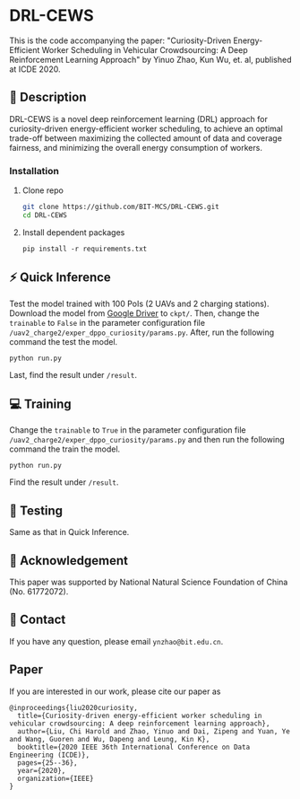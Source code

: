# DRL-CEWS
This is the code accompanying the paper: "Curiosity-Driven Energy-Efficient Worker Scheduling in Vehicular Crowdsourcing: A Deep Reinforcement Learning Approach" by Yinuo Zhao, Kun Wu, et. al, published at ICDE 2020.

## :page_facing_up: Description
DRL-CEWS is a novel deep reinforcement learning (DRL) approach for curiosity-driven energy-efficient worker scheduling, to achieve an optimal trade-off between maximizing the collected amount of data and coverage fairness, and minimizing the overall energy consumption of workers.

### Installation
1. Clone repo
    ```bash
    git clone https://github.com/BIT-MCS/DRL-CEWS.git
    cd DRL-CEWS
    ```
2. Install dependent packages
    ```
    pip install -r requirements.txt
    ```

## :zap: Quick Inference

Test the model trained with 100 PoIs (2 UAVs and 2 charging stations). 
Download the model from [Google Driver](https://drive.google.com/drive/folders/1GUA9FzH5oR8egUE4BNifA3OOi7UtAngw?usp=sharing) to `ckpt/`. Then, change the `trainable` to `False` in the parameter configuration file `/uav2_charge2/exper_dppo_curiosity/params.py`. After, run the following command the test the model. 

```
python run.py
```
Last, find the result under `/result`.


## :computer: Training
Change the `trainable` to `True` in the parameter configuration file `/uav2_charge2/exper_dppo_curiosity/params.py` and then run the following command the train the model. 
```
python run.py
```
Find the result under `/result`.

## :checkered_flag: Testing
Same as that in Quick Inference.

## :scroll: Acknowledgement
This paper was supported by National Natural Science
Foundation of China (No. 61772072).

## :e-mail: Contact

If you have any question, please email `ynzhao@bit.edu.cn`.

## Paper
If you are interested in our work, please cite our paper as

```
@inproceedings{liu2020curiosity,
  title={Curiosity-driven energy-efficient worker scheduling in vehicular crowdsourcing: A deep reinforcement learning approach},
  author={Liu, Chi Harold and Zhao, Yinuo and Dai, Zipeng and Yuan, Ye and Wang, Guoren and Wu, Dapeng and Leung, Kin K},
  booktitle={2020 IEEE 36th International Conference on Data Engineering (ICDE)},
  pages={25--36},
  year={2020},
  organization={IEEE}
}
```
